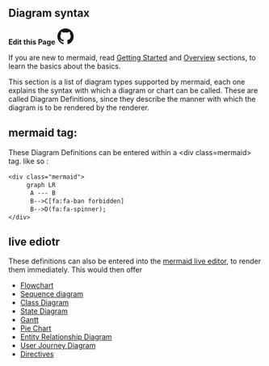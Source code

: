## Diagram syntax
**Edit this Page** [![N|Solid](./img/GitHub-Mark-32px.png)](https://github.com/mermaid-js/mermaid/blob/develop/docs/n00b-syntaxReference.md)

If you are new to mermaid, read [Getting Started](n00b-gettingStarted.md) and [Overview](n00b-overview.md) sections, to learn the basics about the basics.

This section is a list of diagram types supported by mermaid, each one explains the syntax with which a diagram or chart can be called. 
These are called Diagram Definitions, since they describe the manner with which the diagram is to be rendered by the renderer. 

## mermaid tag:
These Diagram Definitions can be entered within a \<div class=mermaid> tag.
like so : 
```
<div class="mermaid">
     graph LR
      A --- B
      B-->C[fa:fa-ban forbidden]
      B-->D(fa:fa-spinner);
</div>
```
## live ediotr
These definitions can also be entered into the [mermaid live editor](https://mermaid-js.github.io/mermaid-live-editor), to render them immediately.
This would then offer


- [Flowchart](flowchart.md)
- [Sequence diagram](sequenceDiagram.md)
- [Class Diagram](classDiagram.md)
- [State Diagram](stateDiagram.md)
- [Gantt](gantt.md)
- [Pie Chart](pie.md)
- [Entity Relationship Diagram](entityRelationshipDiagram.md)
- [User Journey Diagram](user-journey.md)
- [Directives](directives.md)
